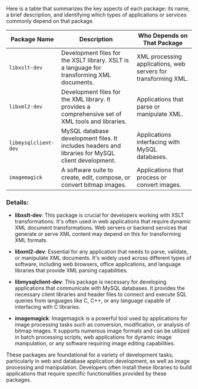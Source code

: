 Here is a table that summarizes the key aspects of each package: its name, a brief description, and identifying which types of applications or services commonly depend on that package. 

| Package Name          | Description                                                                                       | Who Depends on That Package                |
|-----------------------|---------------------------------------------------------------------------------------------------|--------------------------------------------|
| `libxslt-dev`         | Development files for the XSLT library. XSLT is a language for transforming XML documents.       | XML processing applications, web servers for transforming XML. |
| `libxml2-dev`         | Development files for the XML library. It provides a comprehensive set of XML tools and libraries. | Applications that parse or manipulate XML. |
| `libmysqlclient-dev`  | MySQL database development files. It includes headers and libraries for MySQL client development. | Applications interfacing with MySQL databases. |
| `imagemagick`         | A software suite to create, edit, compose, or convert bitmap images.                              | Applications that process or convert images. |

### Details:

- **libxslt-dev**: This package is crucial for developers working with XSLT transformations. It's often used in web applications that require dynamic XML document transformations. Web servers or backend services that generate or serve XML content may depend on this for transforming XML formats.

- **libxml2-dev**: Essential for any application that needs to parse, validate, or manipulate XML documents. It's widely used across different types of software, including web browsers, office applications, and language libraries that provide XML parsing capabilities.

- **libmysqlclient-dev**: This package is necessary for developing applications that communicate with MySQL databases. It provides the necessary client libraries and header files to connect and execute SQL queries from languages like C, C++, or any language capable of interfacing with C libraries.

- **imagemagick**: Imagemagick is a powerful tool used by applications for image processing tasks such as conversion, modification, or analysis of bitmap images. It supports numerous image formats and can be utilized in batch processing scripts, web applications for dynamic image manipulation, or any software requiring image editing capabilities.

These packages are foundational for a variety of development tasks, particularly in web and database application development, as well as image processing and manipulation. Developers often install these libraries to build applications that require specific functionalities provided by these packages.
